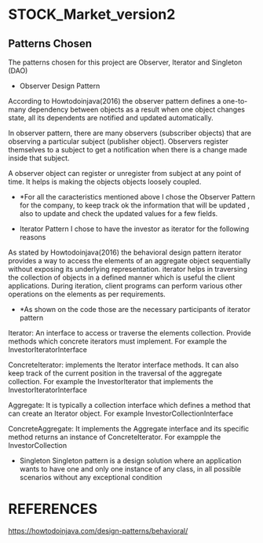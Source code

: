 # STOCK_Market_version2
## Patterns Chosen

The patterns chosen for this project are Observer, Iterator and Singleton (DAO)

* Observer Design Pattern

According to Howtodoinjava(2016) the observer pattern defines a one-to-many dependency between objects as a result when one object changes state, all its dependents are notified and updated automatically. 

In observer pattern, there are many observers (subscriber objects) that are observing a particular subject (publisher object). Observers register themselves to a subject to get a notification when there is a change made inside that subject.

A observer object can register or unregister from subject at any point of time. It helps is making the objects objects loosely coupled.

* *For all the caracteristics mentioned above I chose the Observer Pattern for the company, to keep track ok the information that will be updated , also to update and check the updated values for a few fields.



* Iterator Pattern
I chose to have the investor as iterator for the following reasons

As stated by Howtodoinjava(2016) the behavioral design pattern iterator provides a way to access the elements of an aggregate object sequentially without exposing its underlying representation.  iterator helps in traversing the collection of objects in a defined manner which is useful the client applications. During iteration, client programs can perform various other operations on the elements as per requirements.

* *As shown on the code those are the necessary participants of iterator pattern 

Iterator: An interface to access or traverse the elements collection. Provide methods which concrete iterators must implement.
For example the InvestorIteratorInterface

ConcreteIterator: implements the Iterator interface methods. It can also keep track of the current position in the traversal of the aggregate collection.
For example the InvestorIterator that implements the InvestorIteratorInterface

Aggregate: It is typically a collection interface which defines a method that can create an Iterator object.
For example InvestorCollectionInterface

ConcreteAggregate: It implements the Aggregate interface and its specific method returns an instance of ConcreteIterator.
For exampple the InvestorCollection


* Singleton 
Singleton pattern is a design solution where an application wants to have one and only one instance of any class, in all possible scenarios without any exceptional condition





# REFERENCES 
https://howtodoinjava.com/design-patterns/behavioral/
